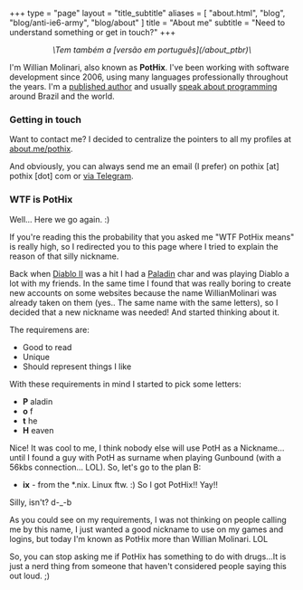 +++
type = "page"
layout = "title_subtitle"
aliases = [
  "about.html",
  "blog",
  "blog/anti-ie6-army",
  "blog/about"
]
title = "About me"
subtitle = "Need to understand something or get in touch?"
+++

<center><i>\<pt-BR\>Tem também a [versão em português](/about_ptbr)\</pt-BR\></i></center>

I'm Willian Molinari, also known as **PotHix**. I've been working with
software development since 2006, using many languages professionally
throughout the years. I'm a [published author](/writing/) and
usually [speak about programming](/speaking/) around Brazil and the
world.

### Getting in touch

Want to contact me? I decided to centralize the pointers to all my
profiles at [about.me/pothix](https://about.me/pothix).

And obviously, you can always send me an email (I prefer) on pothix
[at] pothix [dot] com or [via Telegram](https://t.me/pothix).

### WTF is PotHix

Well... Here we go again. :)

If you're reading this the probability that you asked me "WTF PotHix
means" is really high, so I redirected you to this page where I tried
to explain the reason of that silly nickname.

Back when [Diablo II](http://us.blizzard.com/en-us/games/d2/) was a
hit I had a [Paladin](http://diablo.gamepedia.com/Paladin_(Diablo_II))
char and was playing Diablo a lot with my friends. In the same time I
found that was really boring to create new accounts on some websites
because the name WillianMolinari was already taken on them (yes.. The
same name with the same letters), so I decided that a new nickname was
needed! And started thinking about it.

The requiremens are:

+ Good to read
+ Unique
+ Should represent things I like

With these requirements in mind I started to pick some letters:

+ **P** aladin
+ **o** f
+ **t** he
+ **H** eaven

Nice! It was cool to me, I think nobody else will use PotH as a
Nickname... until I found a guy with PotH as surname when playing
Gunbound (with a 56kbs connection... LOL). So, let's go to the plan B:

+ **ix** - from the *.nix. Linux ftw. :)
So I got PotHix!! Yay!!

Silly, isn't? d-_-b

As you could see on my requirements, I was not thinking on people
calling me by this name, I just wanted a good nickname to use on my
games and logins, but today I'm known as PotHix more than Willian
Molinari. LOL

So, you can stop asking me if PotHix has something to do with
drugs...It is just a nerd thing from someone that haven't considered
people saying this out loud. ;)
